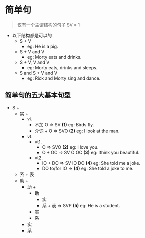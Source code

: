 # 简单句

> 仅有一个主谓结构的句子 SV = 1

- 以下结构都是可以的
    - S + V
      - eg: He is a pig.
    - S + V and V
      - eg: Morty eats and drinks.
    - S + V, V and V
      - eg: Morty eats, drinks and sleeps.
    - S and S + V and V
      - eg: Rick and Morty sing and dance.

## 简单句的五大基本句型

- S +
  - 实 +
    - vi.
      - 不加 O => SV **(1)** eg: Birds fly.
      - 介词 + O =>  SVO **(2)** eg: I look at the man.
    - vt.
      - vt1.
        - O => SVO **(2)** eg: I love you.
        - O + OC => SV O OC **(3)** eg: Ithink you beautiful.
      - vt2.
        - IO + DO => SV IO DO **(4)** eg: She told me a joke.
        - DO to/for IO => **(4)** eg: She told a joke to me.
  - 系 + 表
  - 助 +
    - 助 +
      - 助
        - 实
        - 系 + 表 => SVP **(5)** eg: He is a student.
      - 实
      - 系
    - 实
    - 系
